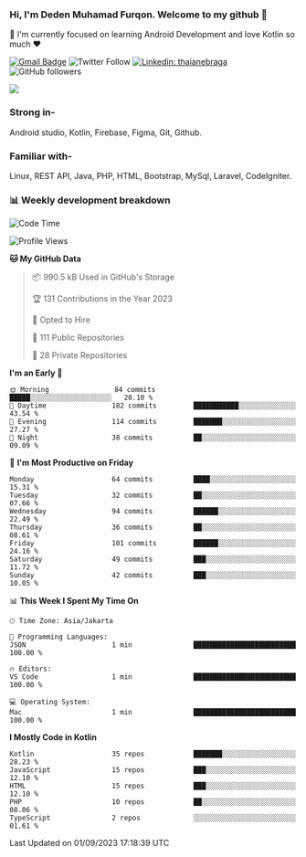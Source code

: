 ### Hi, I'm Deden Muhamad Furqon. Welcome to my github 👋

<!--
**furqoncreative/furqoncreative** is a ✨ _special_ ✨ repository because its `README.md` (this file) appears on your GitHub profile.

Here are some ideas to get you started:

- 🔭 I’m currently working on ...
- 👯 I’m looking to collaborate on ...
- 🤔 I’m looking for help with ...
- 💬 Ask me about ...
- 📫 How to reach me: ...
- 😄 Pronouns: ...
- ⚡ Fun fact: ...
-->

  🌱 I'm currently focused on learning Android Development and love Kotlin so much ❤ 

[![Gmail Badge](https://img.shields.io/badge/-furqoncreative24@gmail.com-c14438?style=flat-square&logo=Gmail&logoColor=white&link=mailto:furqoncreative24@gmail.com)](mailto:furqoncreative24@gmail.com)
![Twitter Follow](https://img.shields.io/twitter/follow/furqoncreative?label=Follow)
[![Linkedin: thaianebraga](https://img.shields.io/badge/-Deden_Muhamad_Furqon-blue?style=flat-square&logo=Linkedin&logoColor=white&link=https://www.linkedin.com/in/anmol-p-singh/)](https://www.linkedin.com/in/furqoncreative/)
![GitHub followers](https://img.shields.io/github/followers/furqoncreative?label=Follow&style=social)

<img src="https://github-readme-stats.sera5-dev.vercel.app/api?username=furqoncreative&hide=stars&show_icons=true&count_private=true&include_all_commits=true&title_color=#008080&icon_color=#008080&hide_border=true" width="">

### Strong in-

Android studio, Kotlin, Firebase, Figma, Git, Github.

### Familiar with-
Linux, REST API, Java, PHP, HTML, Bootstrap, MySql, Laravel, CodeIgniter.

### 📊 Weekly development breakdown

<!--START_SECTION:waka-->
![Code Time](http://img.shields.io/badge/Code%20Time-1%2C291%20hrs%2043%20mins-blue)

![Profile Views](http://img.shields.io/badge/Profile%20Views-0-blue)

**🐱 My GitHub Data** 

> 📦 990.5 kB Used in GitHub's Storage 
 > 
> 🏆 131 Contributions in the Year 2023
 > 
> 💼 Opted to Hire
 > 
> 📜 111 Public Repositories 
 > 
> 🔑 28 Private Repositories 
 > 
**I'm an Early 🐤** 

```text
🌞 Morning                84 commits          █████░░░░░░░░░░░░░░░░░░░░   20.10 % 
🌆 Daytime                182 commits         ███████████░░░░░░░░░░░░░░   43.54 % 
🌃 Evening                114 commits         ███████░░░░░░░░░░░░░░░░░░   27.27 % 
🌙 Night                  38 commits          ██░░░░░░░░░░░░░░░░░░░░░░░   09.09 % 
```
📅 **I'm Most Productive on Friday** 

```text
Monday                   64 commits          ████░░░░░░░░░░░░░░░░░░░░░   15.31 % 
Tuesday                  32 commits          ██░░░░░░░░░░░░░░░░░░░░░░░   07.66 % 
Wednesday                94 commits          ██████░░░░░░░░░░░░░░░░░░░   22.49 % 
Thursday                 36 commits          ██░░░░░░░░░░░░░░░░░░░░░░░   08.61 % 
Friday                   101 commits         ██████░░░░░░░░░░░░░░░░░░░   24.16 % 
Saturday                 49 commits          ███░░░░░░░░░░░░░░░░░░░░░░   11.72 % 
Sunday                   42 commits          ███░░░░░░░░░░░░░░░░░░░░░░   10.05 % 
```


📊 **This Week I Spent My Time On** 

```text
🕑︎ Time Zone: Asia/Jakarta

💬 Programming Languages: 
JSON                     1 min               █████████████████████████   100.00 % 

🔥 Editors: 
VS Code                  1 min               █████████████████████████   100.00 % 

💻 Operating System: 
Mac                      1 min               █████████████████████████   100.00 % 
```

**I Mostly Code in Kotlin** 

```text
Kotlin                   35 repos            ███████░░░░░░░░░░░░░░░░░░   28.23 % 
JavaScript               15 repos            ███░░░░░░░░░░░░░░░░░░░░░░   12.10 % 
HTML                     15 repos            ███░░░░░░░░░░░░░░░░░░░░░░   12.10 % 
PHP                      10 repos            ██░░░░░░░░░░░░░░░░░░░░░░░   08.06 % 
TypeScript               2 repos             ░░░░░░░░░░░░░░░░░░░░░░░░░   01.61 % 
```




 Last Updated on 01/09/2023 17:18:39 UTC
<!--END_SECTION:waka-->
